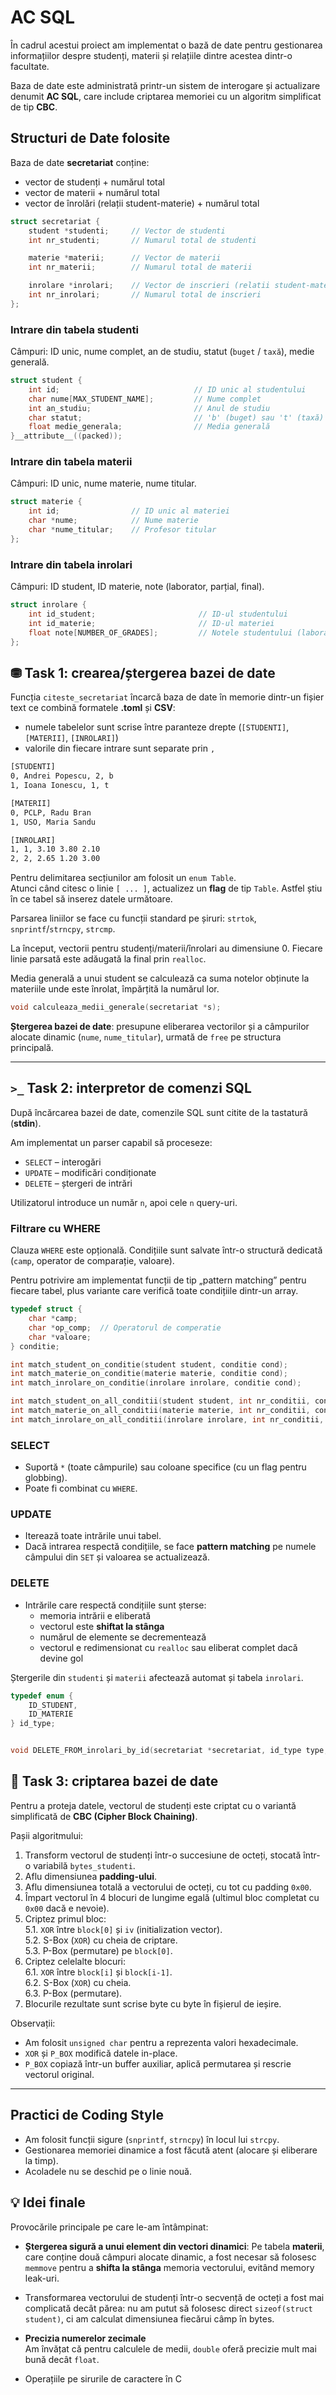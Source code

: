 # AC SQL

În cadrul acestui proiect am implementat o bază de date pentru gestionarea informațiilor despre studenți, materii și relațiile dintre acestea dintr-o facultate.  

Baza de date este administrată printr-un sistem de interogare și actualizare denumit **AC SQL**, care include criptarea memoriei cu un algoritm simplificat de tip **CBC**.


## Structuri de Date folosite

Baza de date **secretariat** conține:
- vector de studenți + numărul total
- vector de materii + numărul total
- vector de înrolări (relații student-materie) + numărul total

```c
struct secretariat {
    student *studenti;     // Vector de studenti
    int nr_studenti;       // Numarul total de studenti

    materie *materii;      // Vector de materii
    int nr_materii;        // Numarul total de materii

    inrolare *inrolari;    // Vector de inscrieri (relatii student-materie)
    int nr_inrolari;       // Numarul total de inscrieri
};
```

### Intrare din tabela **studenti**
Câmpuri: ID unic, nume complet, an de studiu, statut (`buget` / `taxă`), medie generală.  

```c
struct student {
    int id;                              // ID unic al studentului
    char nume[MAX_STUDENT_NAME];         // Nume complet
    int an_studiu;                       // Anul de studiu
    char statut;                         // 'b' (buget) sau 't' (taxă)
    float medie_generala;                // Media generală
}__attribute__((packed));
```

### Intrare din tabela **materii**
Câmpuri: ID unic, nume materie, nume titular.

```c
struct materie {
    int id;                // ID unic al materiei
    char *nume;            // Nume materie
    char *nume_titular;    // Profesor titular
};
```

### Intrare din tabela **inrolari**
Câmpuri: ID student, ID materie, note (laborator, parțial, final).  

```c
struct inrolare {
    int id_student;                       // ID-ul studentului
    int id_materie;                       // ID-ul materiei
    float note[NUMBER_OF_GRADES];         // Notele studentului (laborator, parțial, final)
};
```

## ⛃ Task 1: crearea/ștergerea bazei de date

Funcția `citeste_secretariat` încarcă baza de date în memorie dintr-un fișier text ce combină formatele **.toml** și **CSV**:
- numele tabelelor sunt scrise între paranteze drepte (`[STUDENTI]`, `[MATERII]`, `[INROLARI]`)
- valorile din fiecare intrare sunt separate prin `,`

```txt
[STUDENTI]
0, Andrei Popescu, 2, b
1, Ioana Ionescu, 1, t

[MATERII]
0, PCLP, Radu Bran
1, USO, Maria Sandu

[INROLARI]
1, 1, 3.10 3.80 2.10
2, 2, 2.65 1.20 3.00
```


Pentru delimitarea secțiunilor am folosit un `enum Table`.  
Atunci când citesc o linie `[ ... ]`, actualizez un **flag** de tip `Table`.
Astfel știu în ce tabel să inserez datele următoare.  

Parsarea liniilor se face cu funcții standard pe șiruri: `strtok`, `snprintf`/`strncpy`, `strcmp`.  

La început, vectorii pentru studenți/materii/înrolari au dimensiune 0.
Fiecare linie parsată este adăugată la final prin `realloc`.  

Media generală a unui student se calculează ca
suma notelor obținute la materiile unde este înrolat, împărțită la numărul lor.  

```c
void calculeaza_medii_generale(secretariat *s);
```

**Ștergerea bazei de date**: presupune eliberarea vectorilor și a câmpurilor alocate dinamic (`nume`, `nume_titular`), urmată de `free` pe structura principală.

---

## `>_` Task 2: interpretor de comenzi SQL

După încărcarea bazei de date, comenzile SQL sunt citite de la tastatură (**stdin**).  

Am implementat un parser capabil să proceseze:  
- `SELECT` – interogări  
- `UPDATE` – modificări condiționate  
- `DELETE` – ștergeri de intrări  

Utilizatorul introduce un număr `n`, apoi cele `n` query-uri.  

### Filtrare cu WHERE

Clauza `WHERE` este opțională. Condițiile sunt salvate într-o structură dedicată (`camp`, operator de comparație, valoare).  

Pentru potrivire am implementat funcții de tip „pattern matching” pentru fiecare tabel, plus variante care verifică toate condițiile dintr-un array.  

```c
typedef struct {
    char *camp;
    char *op_comp;  // Operatorul de comperatie
    char *valoare;
} conditie;

int match_student_on_conditie(student student, conditie cond);
int match_materie_on_conditie(materie materie, conditie cond);
int match_inrolare_on_conditie(inrolare inrolare, conditie cond);

int match_student_on_all_conditii(student student, int nr_conditii, conditie *conditii);
int match_materie_on_all_conditii(materie materie, int nr_conditii, conditie *conditii);
int match_inrolare_on_all_conditii(inrolare inrolare, int nr_conditii, conditie *conditii);
```  

### SELECT
- Suportă `*` (toate câmpurile) sau coloane specifice (cu un flag pentru globbing).  
- Poate fi combinat cu `WHERE`.  

### UPDATE
- Iterează toate intrările unui tabel.  
- Dacă intrarea respectă condițiile, se face **pattern matching** pe numele câmpului din `SET` și valoarea se actualizează.  

### DELETE
- Intrările care respectă condițiile sunt șterse:  
  - memoria intrării e eliberată  
  - vectorul este **shiftat la stânga**
  - numărul de elemente se decrementează  
  - vectorul e redimensionat cu `realloc` sau eliberat complet dacă devine gol  

Ștergerile din `studenti` și `materii` afectează automat și tabela `inrolari`.  

```c
typedef enum {
    ID_STUDENT,
    ID_MATERIE
} id_type;


void DELETE_FROM_inrolari_by_id(secretariat *secretariat, id_type type, int id);
```


## 🔐 Task 3: criptarea bazei de date

Pentru a proteja datele, vectorul de studenți este criptat cu o variantă simplificată de **CBC (Cipher Block Chaining)**.  

Pașii algoritmului:  
1. Transform vectorul de studenți într-o succesiune de octeți, stocată într-o variabilă `bytes_studenti`.  
2. Aflu dimensiunea **padding-ului**.  
3. Aflu dimensiunea totală a vectorului de octeți, cu tot cu padding `0x00`.  
4. Împart vectorul în 4 blocuri de lungime egală (ultimul bloc completat cu `0x00` dacă e nevoie).  
5. Criptez primul bloc:  
    5.1. `XOR` între `block[0]` și `iv` (initialization vector).  
    5.2. S-Box (`XOR`) cu cheia de criptare.  
    5.3. P-Box (permutare) pe `block[0]`.  
6. Criptez celelalte blocuri:  
    6.1. `XOR` între `block[i]` și `block[i-1]`.  
    6.2. S-Box (`XOR`) cu cheia.  
    6.3. P-Box (permutare).  
7. Blocurile rezultate sunt scrise byte cu byte în fișierul de ieșire.  

Observații:  
- Am folosit `unsigned char` pentru a reprezenta valori hexadecimale.  
- `XOR` și `P_BOX` modifică datele in-place.  
- `P_BOX` copiază într-un buffer auxiliar, aplică permutarea și rescrie vectorul original.  


---

## Practici de Coding Style
- Am folosit funcții sigure (`snprintf`, `strncpy`) în locul lui `strcpy`.  
- Gestionarea memoriei dinamice a fost făcută atent (alocare și eliberare la timp).  
- Acoladele nu se deschid pe o linie nouă.  



## 💡 Idei finale

Provocările principale pe care le-am întâmpinat:
- **Ștergerea sigură a unui element din vectori dinamici**:
  Pe tabela **materii**, care conține două câmpuri alocate dinamic,
  a fost necesar să folosesc `memmove` pentru a **shifta la stânga** memoria vectorului, evitând memory leak-uri.

- Transformarea vectorului de studenți într-o secvență de octeți a fost mai complicată decât părea:
    nu am putut să folosesc direct `sizeof(struct student)`,
    ci am calculat dimensiunea fiecărui câmp în bytes.  

- **Precizia numerelor zecimale**  
  Am învățat că pentru calculele de medii,
  `double` oferă precizie mult mai bună decât `float`.  

- Operațiile pe sirurile de caractere în C
